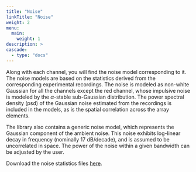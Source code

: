 ```yaml
---
title: "Noise"
linkTitle: "Noise"
weight: 2
menu:
  main:
    weight: 1
description: >
cascade:
  - type: "docs"
---
```


Along with each channel, you will find the noise model corresponding to it. The noise models are based on the statistics derived from the corresponding experimental recordings. The noise is modeled as non-white Gaussian for all the channels except the red channel, whose impulsive noise is modeled by the $\alpha$-stable sub-Gaussian distribution. The power spectral density (psd) of the Gaussian noise estimated from the recordings is included in the models, as is the spatial correlation across the array elements.

The library also contains a generic noise model, which represents the Gaussian component of the ambient noise. This noise exhibits log-linear decay in frequency (nominally 17 dB/decade), and is assumed to be uncorrelated in space. The power of the noise within a given bandwidth can be adjusted by the user.

Download the noise statistics files [here](https://www.dropbox.com/scl/fo/3gyt4cgw47jfx716v0epd/AIqYaL5S2RxGylREu3sn-vY?rlkey=w2mvoklkm42zrrf6k6lwlzcxu&st=u3u6b5r9&dl=0).

